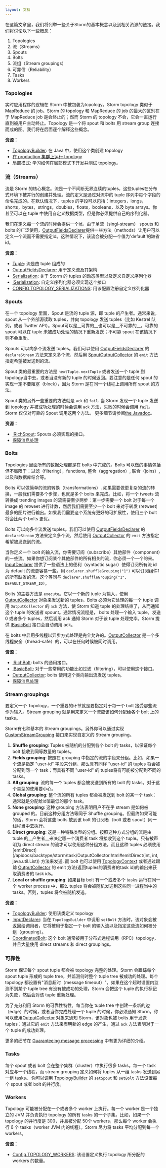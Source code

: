 ```yaml
---
layout: 文档
---
```


在这篇文章里，我们将列举一些关于Storm的基本概念以及到相关资源的链接。我们将讨论以下一些概念：

1. Topologies
2. 流（Streams）
3. Spouts
4. Bolts
5. 流组（Stream groupings）
6. 可靠信（Reliability）
7. Tasks
8. Workers

### Topologies

实时应用程序的逻辑在 Storm 中被包装为topology。Storm topology 类似于 MapReduce 的 job。Storm 的 topology 和 MapReduce 的 job 的最大的区别在于 MapReduce job 是会终止的；然而 Storm 的 topology 不会，它会一直运行直到被用户主动终止。Topology 是一个将 spout 和 bolts 用 stream group 连接而成的图。我们将在后面逐个解释这些概念。

**资源：**

* [TopologyBuilder](/apidocs/backtype/storm/topology/TopologyBuilder.html): 在 Java 中，使用这个类创建 topology
* [在 production 集群上运行 topology](Running-topologies-on-a-production-cluster.html)
* [局部模式](Local-mode.html): 学习如何在局部模式下开发并测试 topology。

### 流（Streams）

流是 Storm 的核心概念。流是一个不间断无界连续的tuples，这些tuples在分布式环境下被并行的创建并处理。流的定义是通过对流中的 tuple 序列中每个字段的命名完成的。在默认情况下，tuples 的字段可以包括：integers，longs，shorts，bytes，strings，doubles，floats，booleans，以及 byte arrays。你甚至可以在 tuple 中使用自定义数据类型，但是你必须提供自己的序列化器。

我们在定义每一个流的时候会提供一个id。由于单流（singl-stream） spouts 和 bolts 的广泛使用，[OutputFieldsDeclarer](/apidocs/backtype/storm/topology/OutputFieldsDeclarer.html )提供一些方法（methods）让用户可以定义一个流而不需要指定id。这种情况下，该流会被分配一个值为'default'的缺省 id。

**资源：**

* [Tuple](/apidocs/backtype/storm/tuple/Tuple.html): 流是由 tuple 组成的
* [OutputFieldsDeclarer](/apidocs/backtype/storm/topology/OutputFieldsDeclarer.html): 用于定义流及其架构
* [Serialization](Serialization.html): 关于 Storm 的 tuples 的动态类型以及定义自定义序列化器
* [ISerialization](/apidocs/backtype/storm/serialization/ISerialization.html): 自定义序列化器必须实现这个接口
* [CONFIG.TOPOLOGY_SERIALIZATIONS](/apidocs/backtype/storm/Config.html#TOPOLOGY_SERIALIZATIONS): 用该配置注册自定义序列化器

### Spouts

在一个 topology 里面，Spout 是流的 tuple 源，即 tuple 的产生者。通常来说，spout 从一个外部源读取 tuples，并向 topology 发送 tuples（比如 Kestrel 队列，或者 Twitter API）。Spout可以是__可靠的__也可以是__不可靠的__。可靠的 spout 可以在 tuple 未被成功处理的情况下重新发送；不可靠 spout 在该情况下则不会重发。

Spouts 可以向多个流发送 tuples。我们可以使用 [OutputFieldsDeclarer](/apidocs/backtype/storm/topology/OutputFieldsDeclarer.html) 的 `declareStream` 方法来定义多个流，然后用  [SpoutOutputCollector](/apidocs/backtype/storm/spout/SpoutOutputCollector.html) 的 `emit` 方法指定希望被发送到的流。

Spout 类的最重要的方法是 `nextTuple`. `nextTuple` 或者发送一个 tuple 到 topology当中去，或者当没有新的 tuple 的时候返回。要注意的是任何 spout 的实现一定不要阻塞（block），因为 Storm 是在同一个线程上调用所有 spout 的方法。

Spout 类的另外一些重要的方法就是 `ack` 和 `fail`. 当 Storm 发现一个 tuple 发送到 topology 并被成功处理的时候会调用 `ack` 方法，失败的时候会调用 `fail`。Storm 仅仅对可靠的 Spout 调用这两个方法。 更多细节请参阅[the Javadoc](/apidocs/backtype/storm/spout/ISpout.html)。

**资源：**

* [IRichSpout](/apidocs/backtype/storm/topology/IRichSpout.html): Spouts 必须实现的接口。
* [保障消息处理](Guaranteeing-message-processing.html)

### Bolts

Topologies 里面所有的数据处理都是在 bolts 中完成的。Bolts 可以做的事情包括但不局限于：过滤（filtering），functions, 整合（aggregation）, 联合（joins）, 以及和数据库结合等。

Bolts 可以做简单的流的转换（transformations）. 如果需要做更复杂的流的转换，一般我们需要多个步骤，也就是多个 bolts 来完成。比如，将一个 tweets 流转换成 trending images 的流需要至少两步：第一步需要一个 bolt 对于每一个 image 的 retweet 进行计数，然后我们需要至少一个 bolt 来对于转发 (retweet) 最多的图片进行输出。如果我们需要这个系统有更好的可扩展性，使用三个 bolt 将会比两个 bolts 更优。 

Bolts 可以向多个流发送 tuples。我们可以使用 [OutputFieldsDeclarer](/apidocs/backtype/storm/topology/OutputFieldsDeclarer.html) 的 `declareStream` 方法来定义多个流，然后使用 [OutputCollector](/apidocs/backtype/storm/task/OutputCollector.html) 的 `emit` 方法指定希望被发送到的流。

当你定义一个 bolt 的输入流，你需要订阅（subscribe）其他部件（component）的一些流。如果你想订阅某个其他部件的所有相关的流，你必须一个一个的来。[InputDeclarer](/apidocs/backtype/storm/topology/InputDeclarer.html) 提供了一些语法上的便利（syntactic sugar）使得订阅所有流 id 为 default 的流更容易一些。用 `declarer.shuffleGrouping("1")` 可以订阅组件1的所有缺省的流。这个等同与 `declarer.shuffleGrouping("1", DEFAULT_STREAM_ID)`。

Bolts 的主要方法是 `execute`。它以一个新的 tuple 为输入，使用 [OutputCollector](/apidocs/backtype/storm/task/OutputCollector.html) 对象来发送新的 tuples。Bolts 必须为它处理的每一个 tuple 调用 `OutputCollector` 的 `ack` 方法，使 Storm 知道 tuple 的处理结束了，从而通知这个 tuple 的发送者 spount。通常情况流程是， bolts 处理一个输入 tuple，发送 0 或者多个 tuples，然后调用 ack 通知 Storm 对于该 tuple 处理完毕。Storm 提供  [IBasicBolt](/apidocs/backtype/storm/topology/IBasicBolt.html) 接口会自动调用 ack。

在 bolts 中启用多线程以异步方式处理是完全允许的。[OutputCollector](/apidocs/backtype/storm/task/OutputCollector.html) 是一个多线程安全（thread-safe）的，可以在任何时候被同时调用。

**资源：**

* [IRichBolt](/apidocs/backtype/storm/topology/IRichBolt.html): bolts 的通用接口。
* [IBasicBolt](/apidocs/backtype/storm/topology/IBasicBolt.html): 对于一些常用的功能比如过滤（filtering），可以使用这个接口。
* [OutputCollector](/apidocs/backtype/storm/task/OutputCollector.html): bolts 使用这个类向输出流发送 tuples。
* [保障消息处理](Guaranteeing-message-processing.html)

### Stream groupings

要定义一个 Topology，一个重要的环节就是要指定对于每一个 bolt 接受那些流作为输入。Stream grouping 就是用来定义一个流应该如何分配给各个 bolt 上的 tasks。

Storm有七种基本的 Stream groupings。另外你可以通过实现 [CustomStreamGrouping](/apidocs/backtype/storm/grouping/CustomStreamGrouping.html) 接口来实现自定义的 Stream grouping。

1. **Shuffle grouping**: Tuples 被随机的分配到各个 bolt 的 tasks，以保证每个 bolt 接收到同等数量的 tuples。
2. **Fields grouping**: 按照在 grouping 中指定的流的字段来分组。比如，如果一个流是指定 "user-id" 字段来分组，那么具有同样 "user-id“ 的 tuples 将会被分配到同一个 task；而具有不同 "user-id" 的 tuples将有可能被分配到不同的 tasks。
3. **All grouping**: 流的每一个 tuples 都会被发送到所有的 bolt 的 tasks。对于这个类型的使用要小心。
4. **Global grouping**: 整个流的所有 tuples 都会被发送到 bolt 的某一个 task：通常就是分配给id值最低的那个 task。
5. **None grouping**: 这种 grouping 方法表明用户不在乎 stream 是如何被 grouped 的。目前这种分组方法等同于 Shuffle grouping。但最终如果可能的话，Storm 会将这些 bolts 放到该 bolt 的订阅者（bolt 或者 spout）同一线程当中去执行。
6. **Direct grouping**: 这是一种特殊类型的分组。按照这种方式分组的流是由 tuple 的__产生者__来决定哪一个消费者 task 将接收到这个 tuple。只有被声明为 direct stream 的流才可以使用这种分组方法。而且这种 tuples 必须使用 [emitDirect](/apidocs/backtype/storm/task/OutputCollector.html#emitDirect(int, int, java.util.List)) 方法来发送. 而 bolt 也可以使用 [TopologyContext](/apidocs/backtype/storm/task/TopologyContext.html) 或者通过跟踪 [OutputCollector](/apidocs/backtype/storm/task/OutputCollector.html) 的 emit 方法(返回tuples的消费者的task id)的输出来获取消费者的 task ids。
7. **Local or shuffle grouping**: 如果目标 bolt 有一个或者多个 tasks 运行在同一个 worker process 中，那么 tuples 将会被随机发送到这些同一进程当中的 tasks。否则，tuples 将会被随机发送。

**资源：**

* [TopologyBuilder](/apidocs/backtype/storm/topology/TopologyBuilder.html): 使用该类定义 topology
* [InputDeclarer](/apidocs/backtype/storm/topology/InputDeclarer.html): 当在 `TopologyBuilder` 中调用 `setBolt` 方法时，该对象会被返回给调用者，它将被用于指定一个 bolt 的输入流以及指定这些流如何被分组（grouping）。
* [CoordinatedBolt](/apidocs/backtype/storm/task/CoordinatedBolt.html): 这个 bolt 通常被用于分布式远程调用（RPC）topology，并且大量使用 direct streams 和 direct groupings。

### 可靠性
Storm 保证每个 spout tuple 都会被 topology 完整的处理。Storm 会跟踪每个 spout tuple 形成的 tuple tree，并监测何时整个 tuple tree 被成功的处理。每个 topology 都设置有"消息超时（message timeout）"，如果在这个超时设置内监测不到某个 tuple tree 有没有被成功的处理，Storm 会把这个 tuple 的执行标记为失败，然后会对该 tuple 重新处理。

为了充分利用 Storm 的可靠性特性，每当你在 tuple tree 中创建一条新的边（edge）的时候，或者当你完成处理一个 tuple 的时候，你必须通知 Storm。你可以使用[OutputCollector](/apidocs/backtype/storm/task/OutputCollector.html) 对象来通知 Storm，该对象也被 bolts 用于发送 tuples：通过它的 `emit` 方法来表明新的 edge 的产生，通过 `ack` 方法表明对于一个 tuple 的成功处理。

更多的细节在 [Guaranteeing message processing](Guaranteeing-message-processing.html) 中有更为详细的介绍。

### Tasks

每个 spout 或者 bolt 会在整个集群（cluster）中执行很多 tasks。每一个 task 对应与一个线程，而 stream grouping 定义如何将 tuples 从一组 tasks 发送到另一组 tasks。 你可以调用 [TopologyBuilder](/apidocs/backtype/storm/topology/TopologyBuilder.html) 的 `setSpout` 和 `setBolt` 方法设置每个 spout 或者 bolt 的并行度。

### Workers

Topology 可能被分配在一个或者多个 worker 上执行。每一个 worker 是一个独立的 JVM 并负责执行 topology 的所有 tasks 的一个子集。比如，如果一个 topology 的并行度是 300，并且被分配 50个 workers，那么每个 worker 会执行 6 个 tasks（worker JVM 内的线程）。Storm 尽力将 tasks 平均分配到每一个 workers。

**资源：**

* [Config.TOPOLOGY_WORKERS](/apidocs/backtype/storm/Config.html#TOPOLOGY_WORKERS): 该设置定义执行 topology 所分配的 workers 的数量。
